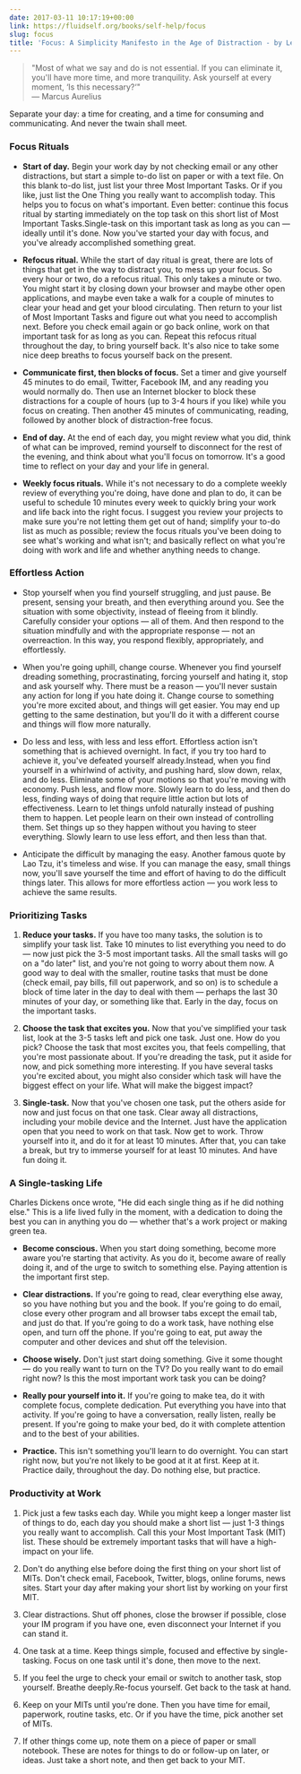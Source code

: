 ```yaml
---
date: 2017-03-11 10:17:19+00:00
link: https://fluidself.org/books/self-help/focus
slug: focus
title: 'Focus: A Simplicity Manifesto in the Age of Distraction - by Leo Babauta'
---
```


> "Most of what we say and do is not essential. If you can eliminate it, you'll have more time, and more tranquility. Ask yourself at every moment, ‘Is this necessary?‘"  
> &mdash; Marcus Aurelius

Separate your day: a time for creating, and a time for consuming and communicating. And never the twain shall meet.

### Focus Rituals

- **Start of day.** Begin your work day by not checking email or any other distractions, but start a simple to-do list on paper or with a text file. On this blank to-do list, just list your three Most Important Tasks. Or if you like, just list the One Thing you really want to accomplish today. This helps you to focus on what's important. Even better: continue this focus ritual by starting immediately on the top task on this short list of Most Important Tasks.Single-task on this important task as long as you can — ideally until it's done. Now you've started your day with focus, and you've already accomplished something great.

- **Refocus ritual.** While the start of day ritual is great, there are lots of things that get in the way to distract you, to mess up your focus. So every hour or two, do a refocus ritual. This only takes a minute or two. You might start it by closing down your browser and maybe other open applications, and maybe even take a walk for a couple of minutes to clear your head and get your blood circulating. Then return to your list of Most Important Tasks and figure out what you need to accomplish next. Before you check email again or go back online, work on that important task for as long as you can. Repeat this refocus ritual throughout the day, to bring yourself back. It's also nice to take some nice deep breaths to focus yourself back on the present.

- **Communicate first, then blocks of focus.** Set a timer and give yourself 45 minutes to do email, Twitter, Facebook IM, and any reading you would normally do. Then use an Internet blocker to block these distractions for a couple of hours (up to 3-4 hours if you like) while you focus on creating. Then another 45 minutes of communicating, reading, followed by another block of distraction-free focus.

- **End of day.** At the end of each day, you might review what you did, think of what can be improved, remind yourself to disconnect for the rest of the evening, and think about what you'll focus on tomorrow. It's a good time to reflect on your day and your life in general.

- **Weekly focus rituals.** While it's not necessary to do a complete weekly review of everything you're doing, have done and plan to do, it can be useful to schedule 10 minutes every week to quickly bring your work and life back into the right focus. I suggest you review your projects to make sure you're not letting them get out of hand; simplify your to-do list as much as possible; review the focus rituals you've been doing to see what's working and what isn't; and basically reflect on what you're doing with work and life and whether anything needs to change.

### Effortless Action

- Stop yourself when you find yourself struggling, and just pause. Be present, sensing your breath, and then everything around you. See the situation with some objectivity, instead of fleeing from it blindly. Carefully consider your options — all of them. And then respond to the situation mindfully and with the appropriate response — not an overreaction. In this way, you respond flexibly, appropriately, and effortlessly.

- When you're going uphill, change course. Whenever you find yourself dreading something, procrastinating, forcing yourself and hating it, stop and ask yourself why. There must be a reason — you'll never sustain any action for long if you hate doing it. Change course to something you're more excited about, and things will get easier. You may end up getting to the same destination, but you'll do it with a different course and things will flow more naturally.

- Do less and less, with less and less effort. Effortless action isn't something that is achieved overnight. In fact, if you try too hard to achieve it, you've defeated yourself already.Instead, when you find yourself in a whirlwind of activity, and pushing hard, slow down, relax, and do less. Eliminate some of your motions so that you're moving with economy. Push less, and flow more. Slowly learn to do less, and then do less, finding ways of doing that require little action but lots of effectiveness. Learn to let things unfold naturally instead of pushing them to happen. Let people learn on their own instead of controlling them. Set things up so they happen without you having to steer everything. Slowly learn to use less effort, and then less than that.

- Anticipate the difficult by managing the easy. Another famous quote by Lao Tzu, it's timeless and wise. If you can manage the easy, small things now, you'll save yourself the time and effort of having to do the difficult things later. This allows for more effortless action — you work less to achieve the same results.

### Prioritizing Tasks

1.  **Reduce your tasks.** If you have too many tasks, the solution is to simplify your task list. Take 10 minutes to list everything you need to do — now just pick the 3-5 most important tasks. All the small tasks will go on a "do later" list, and you're not going to worry about them now. A good way to deal with the smaller, routine tasks that must be done (check email, pay bills, fill out paperwork, and so on) is to schedule a block of time later in the day to deal with them — perhaps the last 30 minutes of your day, or something like that. Early in the day, focus on the important tasks.

2.  **Choose the task that excites you.** Now that you've simplified your task list, look at the 3-5 tasks left and pick one task. Just one. How do you pick? Choose the task that most excites you, that feels compelling, that you're most passionate about. If you're dreading the task, put it aside for now, and pick something more interesting. If you have several tasks you're excited about, you might also consider which task will have the biggest effect on your life. What will make the biggest impact?

3.  **Single-task.** Now that you've chosen one task, put the others aside for now and just focus on that one task. Clear away all distractions, including your mobile device and the Internet. Just have the application open that you need to work on that task. Now get to work. Throw yourself into it, and do it for at least 10 minutes. After that, you can take a break, but try to immerse yourself for at least 10 minutes. And have fun doing it.

### A Single-tasking Life

Charles Dickens once wrote, "He did each single thing as if he did nothing else." This is a life lived fully in the moment, with a dedication to doing the best you can in anything you do — whether that's a work project or making green tea.

- **Become conscious.** When you start doing something, become more aware you're starting that activity. As you do it, become aware of really doing it, and of the urge to switch to something else. Paying attention is the important first step.

- **Clear distractions.** If you're going to read, clear everything else away, so you have nothing but you and the book. If you're going to do email, close every other program and all browser tabs except the email tab, and just do that. If you're going to do a work task, have nothing else open, and turn off the phone. If you're going to eat, put away the computer and other devices and shut off the television.

- **Choose wisely.** Don't just start doing something. Give it some thought — do you really want to turn on the TV? Do you really want to do email right now? Is this the most important work task you can be doing?

- **Really pour yourself into it.** If you're going to make tea, do it with complete focus, complete dedication. Put everything you have into that activity. If you're going to have a conversation, really listen, really be present. If you're going to make your bed, do it with complete attention and to the best of your abilities.

- **Practice.** This isn't something you'll learn to do overnight. You can start right now, but you're not likely to be good at it at first. Keep at it. Practice daily, throughout the day. Do nothing else, but practice.

### Productivity at Work

1.  Pick just a few tasks each day. While you might keep a longer master list of things to do, each day you should make a short list — just 1-3 things you really want to accomplish. Call this your Most Important Task (MIT) list. These should be extremely important tasks that will have a high-impact on your life.

2.  Don't do anything else before doing the first thing on your short list of MITs. Don't check email, Facebook, Twitter, blogs, online forums, news sites. Start your day after making your short list by working on your first MIT.

3.  Clear distractions. Shut off phones, close the browser if possible, close your IM program if you have one, even disconnect your Internet if you can stand it.

4.  One task at a time. Keep things simple, focused and effective by single-tasking. Focus on one task until it's done, then move to the next.

5.  If you feel the urge to check your email or switch to another task, stop yourself. Breathe deeply.Re-focus yourself. Get back to the task at hand.

6.  Keep on your MITs until you're done. Then you have time for email, paperwork, routine tasks, etc. Or if you have the time, pick another set of MITs.

7.  If other things come up, note them on a piece of paper or small notebook. These are notes for things to do or follow-up on later, or ideas. Just take a short note, and then get back to your MIT.
